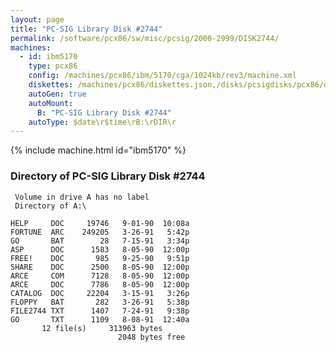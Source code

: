 ```yaml
---
layout: page
title: "PC-SIG Library Disk #2744"
permalink: /software/pcx86/sw/misc/pcsig/2000-2999/DISK2744/
machines:
  - id: ibm5170
    type: pcx86
    config: /machines/pcx86/ibm/5170/cga/1024kb/rev3/machine.xml
    diskettes: /machines/pcx86/diskettes.json,/disks/pcsigdisks/pcx86/diskettes.json
    autoGen: true
    autoMount:
      B: "PC-SIG Library Disk #2744"
    autoType: $date\r$time\rB:\rDIR\r
---
```


{% include machine.html id="ibm5170" %}

### Directory of PC-SIG Library Disk #2744

     Volume in drive A has no label
     Directory of A:\

    HELP     DOC     19746   9-01-90  10:08a
    FORTUNE  ARC    249205   3-26-91   5:42p
    GO       BAT        28   7-15-91   3:34p
    ASP      DOC      1583   8-05-90  12:00p
    FREE!    DOC       985   9-25-90   9:51p
    SHARE    DOC      2500   8-05-90  12:00p
    ARCE     COM      7128   8-05-90  12:00p
    ARCE     DOC      7786   8-05-90  12:00p
    CATALOG  DOC     22204   3-15-91   3:26p
    FLOPPY   BAT       282   3-26-91   5:38p
    FILE2744 TXT      1407   7-24-91   9:38p
    GO       TXT      1109   8-08-91  12:40a
           12 file(s)     313963 bytes
                            2048 bytes free
